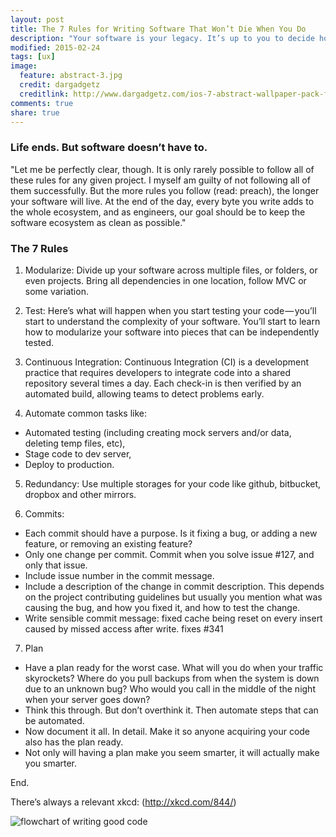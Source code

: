 ```yaml
---
layout: post
title: The 7 Rules for Writing Software That Won’t Die When You Do
description: "Your software is your legacy. It’s up to you to decide how long that legacy lives for."
modified: 2015-02-24
tags: [ux]
image:
  feature: abstract-3.jpg
  credit: dargadgetz
  creditlink: http://www.dargadgetz.com/ios-7-abstract-wallpaper-pack-for-iphone-5-and-ipod-touch-retina/
comments: true
share: true  
---
```

### Life ends. But software doesn’t have to.
"Let me be perfectly clear, though. It is only rarely possible to follow all of these rules for any given project. I myself am guilty of not following all of them successfully. But the more rules you follow (read: preach), the longer your software will live. At the end of the day, every byte you write adds to the whole ecosystem, and as engineers, our goal should be to keep the software ecosystem as clean as possible."

### The 7 Rules

1. Modularize: 
Divide up your software across multiple files, or folders, or even projects. Bring all dependencies in one location, follow MVC or some variation.

2. Test: Here’s what will happen when you start testing your code — you’ll start to understand the complexity of your software. You’ll start to learn how to modularize your software into pieces that can be independently tested.

3. Continuous Integration: Continuous Integration (CI) is a development practice that requires developers to integrate code into a shared repository several times a day. Each check-in is then verified by an automated build, allowing teams to detect problems early.

4. Automate common tasks like: 
 * Automated testing (including creating mock servers and/or data, deleting temp files, etc),
 * Stage code to dev server,
 * Deploy to production.
 
5. Redundancy: Use multiple storages for your code like github, bitbucket, dropbox and other mirrors.

6. Commits:
  * Each commit should have a purpose. Is it fixing a bug, or adding a new feature, or removing an existing feature?
  * Only one change per commit. Commit when you solve issue #127, and only that issue.
  * Include issue number in the commit message.
  * Include a description of the change in commit description. This depends on the project contributing guidelines but usually you mention what was causing the bug, and how you fixed it, and how to test the change.
  * Write sensible commit message: fixed cache being reset on every insert caused by missed access after write. fixes #341
  
7. Plan
  * Have a plan ready for the worst case. What will you do when your traffic skyrockets? Where do you pull backups from when the system is down due to an unknown bug? Who would you call in the middle of the night when your server goes down?
  * Think this through. But don’t overthink it. Then automate steps that can be automated.
  * Now document it all. In detail. Make it so anyone acquiring your code also has the plan ready.
  * Not only will having a plan make you seem smarter, it will actually make you smarter.
  
End.

  There’s always a relevant xkcd: (http://xkcd.com/844/)

![flowchart of writing good code](https://d262ilb51hltx0.cloudfront.net/max/800/1*ldXJND38N7PUecQ-n6_qWQ.png)